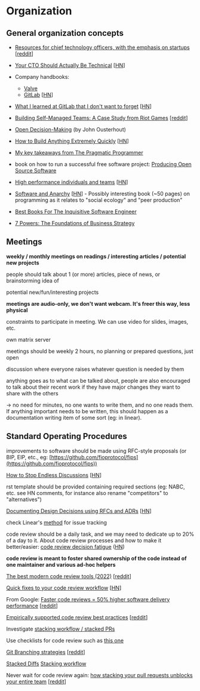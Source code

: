 # Organization

## General organization concepts

- [Resources for chief technology officers, with the emphasis on startups](https://github.com/kuchin/awesome-cto) [[reddit](https://news.ycombinator.com/item?id=26284750)]

- [Your CTO Should Actually Be Technical](https://blog.southparkcommons.com/your-cto-should-actually-be-technical/) [[HN](https://news.ycombinator.com/item?id=32987094)]

- Company handbooks:
  - [Valve](https://cdn.akamai.steamstatic.com/apps/valve/Valve_NewEmployeeHandbook.pdf)
  - [GitLab](https://about.gitlab.com/handbook/) [[HN](https://news.ycombinator.com/item?id=31270407)]

- [What I learned at GitLab that I don't want to forget](https://blog.boleary.dev/what-i-learned-at-gitlab-that-i-dont-want-to-forget/) [[HN](https://news.ycombinator.com/item?id=33963614)]

- [Building Self-Managed Teams: A Case Study from Riot Games](https://codingsans.com/blog/self-managed-teams)
  [[reddit](<https://news.ycombinator.com/item?id=27207107>)]

- [Open Decision-Making](https://web.stanford.edu/\~ouster/cgi-bin/decisions.php)  (by John Ousterhout)

- [How to Build Anything Extremely Quickly](https://learnhowtolearn.org/how-to-build-extremely-quickly/) [[HN](https://news.ycombinator.com/item?id=41148517)]

- [My key takeaways from The Pragmatic Programmer](https://arkadiuszchmura.com/posts/my-key-takeaways-from-the-pragmatic-programmer/)

- book on how to run a successful free software project: [Producing Open Source Software](https://producingoss.com/)

- [High performance individuals and teams](https://pablasso.com/high-performance-individuals-and-teams/) [[HN](https://news.ycombinator.com/item?id=31532878)]

- [Software and Anarchy](https://applied-langua.ge/software-and-anarchy.pdf) [[HN](https://news.ycombinator.com/item?id=33173364)] - Possibly interesting book (~50 pages) on programming as it relates to "social ecology" and "peer production"

- [Best Books For The Inquisitive Software Engineer](https://gerlacdt.github.io/posts/programming-books/)

- [7 Powers: The Foundations of Business Strategy](https://www.goodreads.com/book/show/32816087-7-powers)

## Meetings

**weekly / monthly meetings on readings / interesting articles / potential new projects**

people should talk about 1 (or more) articles, piece of news, or brainstorming idea of<br>

potential new/fun/interesting projects

**meetings are audio-only, we don't want webcam. It's freer this way, less physical**<br>

constraints to participate in meeting. We can use video for slides, images, etc.<br>

own matrix server

meetings should be weekly 2 hours, no planning or prepared questions, just open<br>

discussion where everyone raises whatever question is needed by them

anything goes as to what can be talked about, people are also encouraged to talk about their recent work if they have major changes they want to share with the others

\-> no need for minutes, no one wants to write them, and no one reads them. If anything important needs to be written, this should happen as a documentation writing item of some sort (eg: in linear).



## Standard Operating Procedures

improvements to software should be made using RFC-style proposals (or BIP, EIP, etc., eg: [https://github.com/fioprotocol/fips](https://github.com/fioprotocol/fips))

[How to Stop Endless Discussions](<https://candost.blog/how-to-stop-endless-discussions/>) [[HN](https://news.ycombinator.com/item?id=25622149)]

rst template should be provided containing required sections (eg: NABC, etc. see HN comments, for instance also rename "competitors" to "alternatives")

[Documenting Design Decisions using RFCs and ADRs](https://brunoscheufler.com/blog/2020-07-04-documenting-design-decisions-using-rfcs-and-adrs) [[HN](https://news.ycombinator.com/item?id=31557835)]

check Linear's [method](https://linear.app/method) for issue tracking

code review should be a daily task, and we may need to dedicate up to 20% of a day to it. About code review processes and how to make it better/easier: [code review decision fatigue](<https://tylercipriani.com/blog/2022/03/12/code-review-procrastination-and-clarity/>) ([HN](<https://news.ycombinator.com/item?id=30665319>))

**code review is meant to foster shared ownership of the code instead of one maintainer and various ad-hoc helpers**

[The best modern code review tools (2022)](https://medium.com/codeapprove/the-best-modern-code-review-tools-2022-468b51751fa) [[reddit](https://www.reddit.com/r/programming/comments/w54zl7/the_best_modern_code_review_tools_2022/)]

[Quick fixes to your code review workflow](https://consulting.drmaciver.com/code-review-quick-fixes/) [[HN](https://news.ycombinator.com/item?id=31447080)]

From Google: [Faster code reviews = 50% higher software delivery performance](https://devinterrupted.substack.com/p/analysis-the-quickest-path-to-halving) [[reddit](https://www.reddit.com/r/programming/comments/17lkot0/analysis_the_quickest_path_to_halving_software/)]

[Empirically supported code review best practices](https://graphite.dev/blog/code-review-best-practices) [[reddit](https://www.reddit.com/r/programming/comments/18mghkp/empirically_supported_code_review_best_practices/)]

Investigate [stacking workflow / stacked PRs](https://stacking.dev/)

Use checklists for code review such as [this one](https://github.com/mgreiler/code-review-checklist)

[Git Branching strategies](https://pradeepl.com/blog/git-branching-strategies/)
[[reddit](https://www.reddit.com/r/programming/comments/185j2e6/git_branching_strategies_is_this_how_you_are_all/)]

[Stacked Diffs](https://newsletter.pragmaticengineer.com/p/stacked-diffs)
[Stacking workflow](https://stacking.dev/)

Never wait for code review again: [how stacking your pull requests unblocks your entire team](https://graphite.dev/blog/stacked-prs) [[reddit](https://www.reddit.com/r/programming/comments/192twep/never_wait_for_code_review_again_how_stacking/)]
